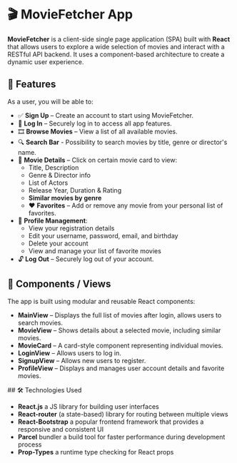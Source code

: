 # 🎬 MovieFetcher App 

**MovieFetcher** is a client-side single page application (SPA) built with **React** that allows users to explore a wide selection of movies and interact with a RESTful API backend. It uses a component-based architecture to create a dynamic user experience.

## 🚀 Features 

As a user, you will be able to:
- ✅ **Sign Up** – Create an account to start using MovieFetcher.
- 🔐 **Log In** – Securely log in to access all app features.
- 🎞️ **Browse Movies** – View a list of all available movies.
- 🔍 **Search Bar** - Possibility to search movies by title, genre or director's name.
- 📄 **Movie Details** – Click on certain movie card to view:
  - Title, Description
  - Genre & Director info
  - List of Actors
  - Release Year, Duration & Rating
  - **Similar movies by genre**
  - ❤️ **Favorites** – Add or remove any movie from your personal list of favorites.
- 👤 **Profile Management**:
  - View your registration details
  - Edit your username, password, email, and birthday
  - Delete your account
  - View and manage your list of favorite movies
- 🔓 **Log Out** – Securely log out of your account.

## 🧱 Components / Views

The app is built using modular and reusable React components:

- **MainView** – Displays the full list of movies after login, allows users to search movies.
- **MovieView** – Shows details about a selected movie, including similar movies.
- **MovieCard** – A card-style component representing individual movies.
- **LoginView** – Allows users to log in.
- **SignupView** – Allows new users to register.
- **ProfileView** – Displays and manages user account details and favorite movies.

## 🛠️ Technologies Used

- **React.js** a JS library for building user interfaces
- **React-router** (a state-based) library for routing between multiple views
- **React-Bootstrap** a popular frontend framework that provides a responsive and consistent UI
- **Parcel** bundler a build tool for faster performance during development process
- **Prop-Types** a runtime type checking for React props
